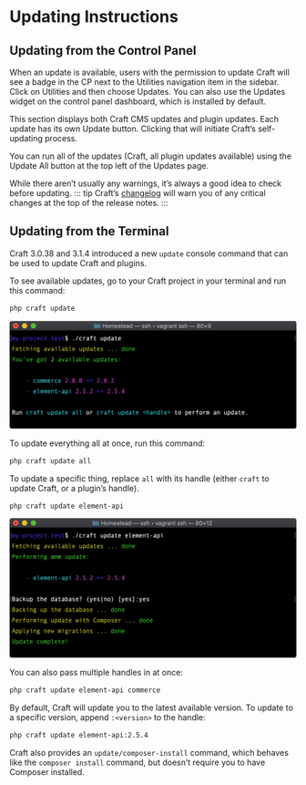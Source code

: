 # Updating Instructions

## Updating from the Control Panel

When an update is available, users with the permission to update Craft will see a badge in the CP next to the Utilities navigation item in the sidebar. Click on Utilities and then choose Updates. You can also use the Updates widget on the control panel dashboard, which is installed by default.

This section displays both Craft CMS updates and plugin updates. Each update has its own Update button. Clicking that will initiate Craft’s self-updating process.

You can run all of the updates (Craft, all plugin updates available) using the Update All button at the top left of the Updates page.

While there aren’t usually any warnings, it’s always a good idea to check before updating. ::: tip Craft’s [changelog](https://github.com/craftcms/cms/blob/main/CHANGELOG.md) will warn you of any critical changes at the top of the release notes.
:::

## Updating from the Terminal

Craft 3.0.38 and 3.1.4 introduced a new `update` console command that can be used to update Craft and plugins.

To see available updates, go to your Craft project in your terminal and run this command:

```bash
php craft update
```

![An example interaction with the ](./images/cli-update-info.png)

To update everything all at once, run this command:

```bash
php craft update all
```

To update a specific thing, replace `all` with its handle (either `craft` to update Craft, or a plugin’s handle).

```bash
php craft update element-api
```

![update <handle></code> command."](./images/cli-update-plugin.png)

You can also pass multiple handles in at once:

```bash
php craft update element-api commerce
```

By default, Craft will update you to the latest available version. To update to a specific version, append `:<version>` to the handle:

```bash
php craft update element-api:2.5.4
```

Craft also provides an `update/composer-install` command, which behaves like the `composer install` command, but doesn’t require you to have Composer installed.
